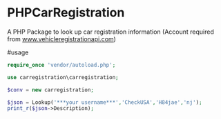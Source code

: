 # PHPCarRegistration
A PHP Package to look up car registration information (Account required from www.vehicleregistrationapi.com)

#usage
```php
require_once 'vendor/autoload.php';

use carregistration\carregistration;

$conv = new carregistration;

$json = Lookup('***your username***','CheckUSA','H84jae','nj');
print_r($json->Description);    
```
